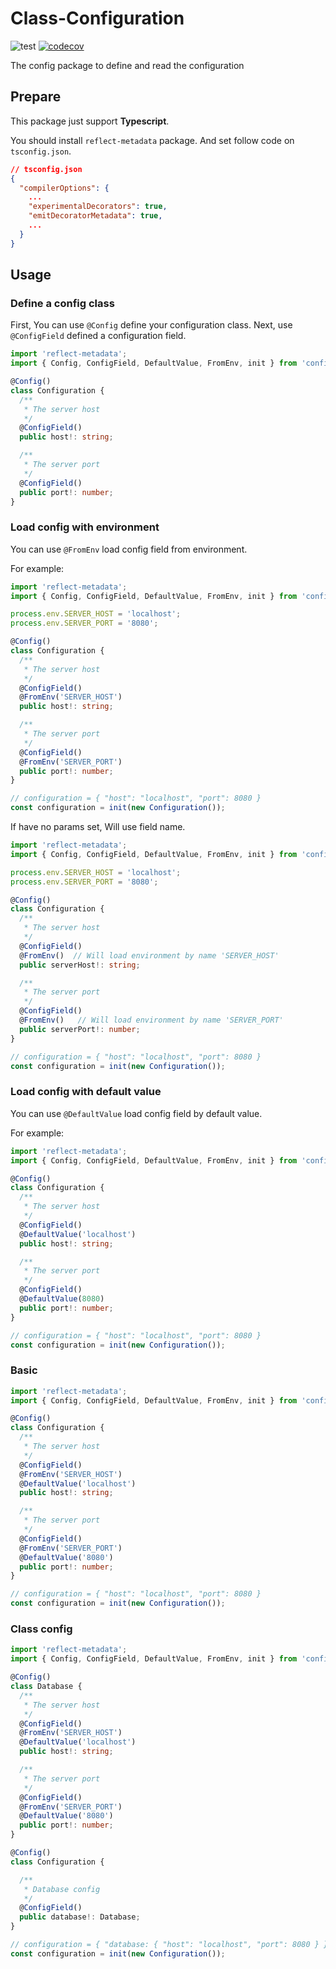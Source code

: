 # Class-Configuration

![test](https://github.com/iqiziqi/class-configuration/actions/workflows/test.yml/badge.svg)
[![codecov](https://codecov.io/gh/iqiziqi/class-configuration/branch/dev/graph/badge.svg?token=LL7I9PEF0Y)](https://codecov.io/gh/iqiziqi/class-configuration)

The config package to define and read the configuration

## Prepare

This package just support **Typescript**.

You should install `reflect-metadata` package. And set follow code on `tsconfig.json`.

```json
// tsconfig.json
{
  "compilerOptions": {
    ...
    "experimentalDecorators": true,
    "emitDecoratorMetadata": true,
    ...
  }
}
```

## Usage

### Define a config class

First, You can use `@Config` define your configuration class. Next, use `@ConfigField` defined a configuration field.

```ts
import 'reflect-metadata';
import { Config, ConfigField, DefaultValue, FromEnv, init } from 'configs';

@Config()
class Configuration {
  /**
   * The server host
   */
  @ConfigField()
  public host!: string;

  /**
   * The server port
   */
  @ConfigField()
  public port!: number;
}
```

### Load config with environment

You can use `@FromEnv` load config field from environment.

For example:

```ts
import 'reflect-metadata';
import { Config, ConfigField, DefaultValue, FromEnv, init } from 'configs';

process.env.SERVER_HOST = 'localhost';
process.env.SERVER_PORT = '8080';

@Config()
class Configuration {
  /**
   * The server host
   */
  @ConfigField()
  @FromEnv('SERVER_HOST')
  public host!: string;

  /**
   * The server port
   */
  @ConfigField()
  @FromEnv('SERVER_PORT')
  public port!: number;
}

// configuration = { "host": "localhost", "port": 8080 }
const configuration = init(new Configuration());
```

If have no params set, Will use field name.

```ts
import 'reflect-metadata';
import { Config, ConfigField, DefaultValue, FromEnv, init } from 'configs';

process.env.SERVER_HOST = 'localhost';
process.env.SERVER_PORT = '8080';

@Config()
class Configuration {
  /**
   * The server host
   */
  @ConfigField()
  @FromEnv()  // Will load environment by name 'SERVER_HOST'
  public serverHost!: string;

  /**
   * The server port
   */
  @ConfigField()
  @FromEnv()   // Will load environment by name 'SERVER_PORT'
  public serverPort!: number;
}

// configuration = { "host": "localhost", "port": 8080 }
const configuration = init(new Configuration());
```

### Load config with default value

You can use `@DefaultValue` load config field by default value.

For example:

```ts
import 'reflect-metadata';
import { Config, ConfigField, DefaultValue, FromEnv, init } from 'configs';

@Config()
class Configuration {
  /**
   * The server host
   */
  @ConfigField()
  @DefaultValue('localhost')
  public host!: string;

  /**
   * The server port
   */
  @ConfigField()
  @DefaultValue(8080)
  public port!: number;
}

// configuration = { "host": "localhost", "port": 8080 }
const configuration = init(new Configuration());
```

### Basic

```ts
import 'reflect-metadata';
import { Config, ConfigField, DefaultValue, FromEnv, init } from 'configs';

@Config()
class Configuration {
  /**
   * The server host
   */
  @ConfigField()
  @FromEnv('SERVER_HOST')
  @DefaultValue('localhost')
  public host!: string;

  /**
   * The server port
   */
  @ConfigField()
  @FromEnv('SERVER_PORT')
  @DefaultValue('8080')
  public port!: number;
}

// configuration = { "host": "localhost", "port": 8080 }
const configuration = init(new Configuration());
```

### Class config

```ts
import 'reflect-metadata';
import { Config, ConfigField, DefaultValue, FromEnv, init } from 'configs';

@Config()
class Database {
  /**
   * The server host
   */
  @ConfigField()
  @FromEnv('SERVER_HOST')
  @DefaultValue('localhost')
  public host!: string;

  /**
   * The server port
   */
  @ConfigField()
  @FromEnv('SERVER_PORT')
  @DefaultValue('8080')
  public port!: number;
}

@Config()
class Configuration {

  /**
   * Database config
   */
  @ConfigField()
  public database!: Database;
}

// configuration = { "database: { "host": "localhost", "port": 8080 } }
const configuration = init(new Configuration());
```
